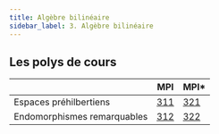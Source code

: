 ```yaml
---
title: Algèbre bilinéaire
sidebar_label: 3. Algèbre bilinéaire
---
```

## Les polys de cours

||MPI|MPI*|
| ----------- | ----------- | ----------- |
|Espaces préhilbertiens|[311](./311.pdf)|[321](./321.pdf)|
|Endomorphismes remarquables|[312](./312.pdf)|[322](./322.pdf)|

